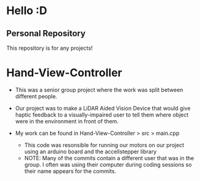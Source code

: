 # Hello :D
## Personal Repository

This repository is for any projects!

# Hand-View-Controller
- This was a senior group project where the work was split between different people.
- Our project was to make a LiDAR Aided Vision Device that would give haptic feedback to a visually-impaired user to tell them where object were in the environment in front of them.

- My work can be found in Hand-View-Controller > src > main.cpp
  - This code was resonsible for running our motors on our project using an arduino board and the accellstepper library
  - NOTE: Many of the commits contain a different user that was in the group. I often was using their computer during coding sessions so their name appears for the commits.
